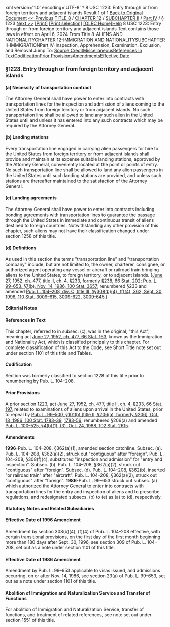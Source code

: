 xml version='1.0' encoding='UTF-8' ?
8 USC 1223: Entry through or from foreign territory and adjacent islands
 Result 1 of 1
[Back to Original Document](/view.xhtml;jsessionid=3976D32D1DEC5FC345EA5E0B22B2B2CA)
[<< Previous](#)
 [TITLE 8](/view.xhtml;jsessionid=3976D32D1DEC5FC345EA5E0B22B2B2CA?req=granuleid%3AUSC-prelim-title8&saved=%7CZ3JhbnVsZWlkOlVTQy1wcmVsaW0tdGl0bGU4LXNlY3Rpb24xMjIz%7C%7C%7C0%7Cfalse%7Cprelim&edition=prelim) / [CHAPTER 12](/view.xhtml;jsessionid=3976D32D1DEC5FC345EA5E0B22B2B2CA?req=granuleid%3AUSC-prelim-title8-chapter12&saved=%7CZ3JhbnVsZWlkOlVTQy1wcmVsaW0tdGl0bGU4LXNlY3Rpb24xMjIz%7C%7C%7C0%7Cfalse%7Cprelim&edition=prelim) / [SUBCHAPTER II](/view.xhtml;jsessionid=3976D32D1DEC5FC345EA5E0B22B2B2CA?req=granuleid%3AUSC-prelim-title8-chapter12-subchapter2&saved=%7CZ3JhbnVsZWlkOlVTQy1wcmVsaW0tdGl0bGU4LXNlY3Rpb24xMjIz%7C%7C%7C0%7Cfalse%7Cprelim&edition=prelim) / [Part IV](/view.xhtml;jsessionid=3976D32D1DEC5FC345EA5E0B22B2B2CA?req=granuleid%3AUSC-prelim-title8-chapter12-subchapter2-part4&saved=%7CZ3JhbnVsZWlkOlVTQy1wcmVsaW0tdGl0bGU4LXNlY3Rpb24xMjIz%7C%7C%7C0%7Cfalse%7Cprelim&edition=prelim) / § 1223
 [Next >>](#)
[[Print]](#)
 [[Print selection]](#)
[[OLRC Home]](/browse.xhtml;jsessionid=3976D32D1DEC5FC345EA5E0B22B2B2CA)[Help](/navHelp.xhtml;jsessionid=3976D32D1DEC5FC345EA5E0B22B2B2CA)
8 USC 1223: Entry through or from foreign territory and adjacent islands
Text contains those laws in effect on April 6, 2024
From Title 8-ALIENS AND NATIONALITYCHAPTER 12-IMMIGRATION AND NATIONALITYSUBCHAPTER II-IMMIGRATIONPart IV-Inspection, Apprehension, Examination, Exclusion, and Removal
Jump To: [Source Credit](#sourcecredit)[Miscellaneous](#miscellaneous-note)[References In Text](#referenceintext-note)[Codification](#codification-note)[Prior Provisions](#priorprovisions-note)[Amendments](#amendment-note)[Effective Date](#effectivedate-amendment-note)
### §1223. Entry through or from foreign territory and adjacent islands
#### (a) Necessity of transportation contract
The Attorney General shall have power to enter into contracts with transportation lines for the inspection and admission of aliens coming to the United States from foreign territory or from adjacent islands. No such transportation line shall be allowed to land any such alien in the United States until and unless it has entered into any such contracts which may be required by the Attorney General.
#### (b) Landing stations
Every transportation line engaged in carrying alien passengers for hire to the United States from foreign territory or from adjacent islands shall provide and maintain at its expense suitable landing stations, approved by the Attorney General, conveniently located at the point or points of entry. No such transportation line shall be allowed to land any alien passengers in the United States until such landing stations are provided, and unless such stations are thereafter maintained to the satisfaction of the Attorney General.
#### (c) Landing agreements
The Attorney General shall have power to enter into contracts including bonding agreements with transportation lines to guarantee the passage through the United States in immediate and continuous transit of aliens destined to foreign countries. Notwithstanding any other provision of this chapter, such aliens may not have their classification changed under section 1258 of this title.
#### (d) Definitions
As used in this section the terms "transportation line" and "transportation company" include, but are not limited to, the owner, charterer, consignee, or authorized agent operating any vessel or aircraft or railroad train bringing aliens to the United States, to foreign territory, or to adjacent islands.
([June 27, 1952, ch. 477, title II, ch. 4, §233, formerly §238, 66 Stat. 202](/statviewer.htm?volume=66&page=202); [Pub. L. 99–653, §7(b), Nov. 14, 1986, 100 Stat. 3657](/statviewer.htm?volume=100&page=3657); renumbered §233 and amended [Pub. L. 104–208, div. C, title III, §§308(b)(4), (f)(4), 362, Sept. 30, 1996, 110 Stat. 3009–615](/statviewer.htm?volume=110&page=3009-615), [3009-622](/statviewer.htm?volume=110&page=3009-622), [3009-645](/statviewer.htm?volume=110&page=3009-645).)
#### **Editorial Notes**
#### References in Text
This chapter, referred to in subsec. (c), was in the original, "this Act", meaning act [June 27, 1952, ch. 477, 66 Stat. 163](/statviewer.htm?volume=66&page=163), known as the Immigration and Nationality Act, which is classified principally to this chapter. For complete classification of this Act to the Code, see Short Title note set out under section 1101 of this title and Tables.
#### Codification
Section was formerly classified to section 1228 of this title prior to renumbering by Pub. L. 104–208.
#### Prior Provisions
A prior section 1223, act [June 27, 1952, ch. 477, title II, ch. 4, §233, 66 Stat. 197](/statviewer.htm?volume=66&page=197), related to examinations of aliens upon arrival in the United States, prior to repeal by [Pub. L. 99–500, §101(b) [title II, §206(a), formerly §206], Oct. 18, 1986, 100 Stat. 1783–39](/statviewer.htm?volume=100&page=1783-39), [1783-56](/statviewer.htm?volume=100&page=1783-56); renumbered §206(a) and amended [Pub. L. 100–525, §4(b)(1), (3), Oct. 24, 1988, 102 Stat. 2615](/statviewer.htm?volume=102&page=2615).
#### Amendments
**1996**-Pub. L. 104–208, §362(a)(1), amended section catchline.
Subsec. (a). Pub. L. 104–208, §362(a)(2), struck out "contiguous" after "foreign".
Pub. L. 104–208, §308(f)(4), substituted "inspection and admission" for "entry and inspection".
Subsec. (b). Pub. L. 104–208, §362(a)(2), struck out "contiguous" after "foreign".
Subsec. (d). Pub. L. 104–208, §362(b), inserted "or railroad train" after "aircraft".
Pub. L. 104–208, §362(a)(2), struck out "contiguous" after "foreign".
**1986**-Pub. L. 99–653 struck out subsec. (a) which authorized the Attorney General to enter into contracts with transportation lines for the entry and inspection of aliens and to prescribe regulations, and redesignated subsecs. (b) to (e) as (a) to (d), respectively.
#### **Statutory Notes and Related Subsidiaries**
#### Effective Date of 1996 Amendment
Amendment by section 308(b)(4), (f)(4) of Pub. L. 104–208 effective, with certain transitional provisions, on the first day of the first month beginning more than 180 days after Sept. 30, 1996, see section 309 of Pub. L. 104–208, set out as a note under section 1101 of this title.
#### Effective Date of 1986 Amendment
Amendment by Pub. L. 99–653 applicable to visas issued, and admissions occurring, on or after Nov. 14, 1986, see section 23(a) of Pub. L. 99–653, set out as a note under section 1101 of this title.
#### Abolition of Immigration and Naturalization Service and Transfer of Functions
For abolition of Immigration and Naturalization Service, transfer of functions, and treatment of related references, see note set out under section 1551 of this title.
